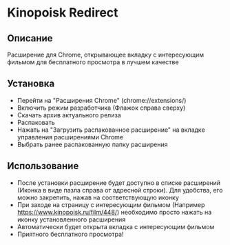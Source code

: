 # Kinopoisk Redirect

## Описание
Расширение для Chrome, открывающее вкладку с интересующим фильмом для бесплатного просмотра в лучшем качестве

## Установка
- Перейти на "Расширения Chrome" (chrome://extensions/)
- Включить режим разработчика (Флажок справа сверху)
- Скачать архив актуального релиза
- Распаковать
- Нажать на "Загрузить распакованное расширение" на вкладке управления расширениями Chrome
- Выбрать ранее распакованную папку расширения

## Использование
- После установки расширение будет доступно в списке расширений (Иконка в виде пазла справа от адресной строки). Для удобства, его можно закрепить, нажав на соответствующую иконку
- При заходе на страницу с интересующим фильмом (Например https://www.kinopoisk.ru/film/448/) необходимо просто нажать на иконку установленного расширения
- Автоматически будет открыта вкладка с интересующим фильмом
- Приятного бесплатного просмотра!
